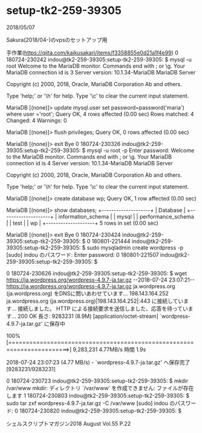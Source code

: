 # setup-tk2-259-39305
2018/05/07

Sakura(2018/04-)のvpsのセットアップ用

手作業(https://qiita.com/kaikusakari/items/f3358855e0d21a1f4e99)
0 180724-230242 indou@tk2-259-39305:setup-tk2-259-39305:
$ mysql -u root
Welcome to the MariaDB monitor.  Commands end with ; or \g.
Your MariaDB connection id is 3
Server version: 10.1.34-MariaDB MariaDB Server

Copyright (c) 2000, 2018, Oracle, MariaDB Corporation Ab and others.

Type 'help;' or '\h' for help. Type '\c' to clear the current input statement.

MariaDB [(none)]> update mysql.user set password=password('maria') where user ='root';
Query OK, 4 rows affected (0.00 sec)
Rows matched: 4  Changed: 4  Warnings: 0

MariaDB [(none)]> flush privileges;
Query OK, 0 rows affected (0.00 sec)

MariaDB [(none)]> exit
Bye
0 180724-230326 indou@tk2-259-39305:setup-tk2-259-39305:
$ mysql -u root -p
Enter password: 
Welcome to the MariaDB monitor.  Commands end with ; or \g.
Your MariaDB connection id is 4
Server version: 10.1.34-MariaDB MariaDB Server

Copyright (c) 2000, 2018, Oracle, MariaDB Corporation Ab and others.

Type 'help;' or '\h' for help. Type '\c' to clear the current input statement.

MariaDB [(none)]> create database wp;
Query OK, 1 row affected (0.00 sec)

MariaDB [(none)]> show databases;
+--------------------+
| Database           |
+--------------------+
| information_schema |
| mysql              |
| performance_schema |
| test               |
| wp                 |
+--------------------+
5 rows in set (0.00 sec)

MariaDB [(none)]> exit
Bye
0 180724-230424 indou@tk2-259-39305:setup-tk2-259-39305:
$ 
0 180801-221444 indou@tk2-259-39305:setup-tk2-259-39305:
$ sudo mysqladmin create wordpress -p 
[sudo] indou のパスワード:
Enter password: 
0 180801-221507 indou@tk2-259-39305:setup-tk2-259-39305:
$ 


0 180724-230626 indou@tk2-259-39305:setup-tk2-259-39305:
$ wget https://ja.wordpress.org/wordpress-4.9.7-ja.tar.gz
--2018-07-24 23:07:21--  https://ja.wordpress.org/wordpress-4.9.7-ja.tar.gz
ja.wordpress.org (ja.wordpress.org) をDNSに問いあわせています... 198.143.164.252
ja.wordpress.org (ja.wordpress.org)|198.143.164.252|:443 に接続しています... 接続しました。
HTTP による接続要求を送信しました、応答を待っています... 200 OK
長さ: 9283231 (8.9M) [application/octet-stream]
`wordpress-4.9.7-ja.tar.gz' に保存中

100%[=======================================================================>] 9,283,231   4.77MB/s 時間 1.9s   

2018-07-24 23:07:23 (4.77 MB/s) - `wordpress-4.9.7-ja.tar.gz' へ保存完了 [9283231/9283231]

0 180724-230723 indou@tk2-259-39305:setup-tk2-259-39305:
$ mkdir /var/www
mkdir: ディレクトリ `/var/www' を作成できません: ファイルが存在します
1 180724-230803 indou@tk2-259-39305:setup-tk2-259-39305:
$ sudo tar zxf wordpress-4.9.7-ja.tar.gz -C /var/www
[sudo] indou のパスワード:
0 180724-230820 indou@tk2-259-39305:setup-tk2-259-39305:
$ 

シェルスクリプトマガジン2018 August Vol.55 P.22

